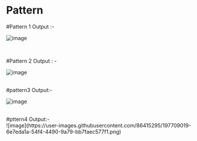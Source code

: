 # Pattern
#Pattern 1 Output :-<br>

![image](https://user-images.githubusercontent.com/86415295/197335950-69aad735-f6e0-4763-b348-077663a8a262.png)

<br>

#Pattern 2 Output : - <br>

![image](https://user-images.githubusercontent.com/86415295/197336070-19bee745-b037-41eb-ab50-afcb93747c84.png)

<br>
#pattern3 Output:-<br>

![image](https://user-images.githubusercontent.com/86415295/197336374-3bfb1c6a-c954-4483-9fc5-8386207b6f77.png)

<br>
#pttern4 Output:-<br>
![image](https://user-images.githubusercontent.com/86415295/197709019-6e7eda1a-54f4-4490-9a79-bb7faec577f1.png)

